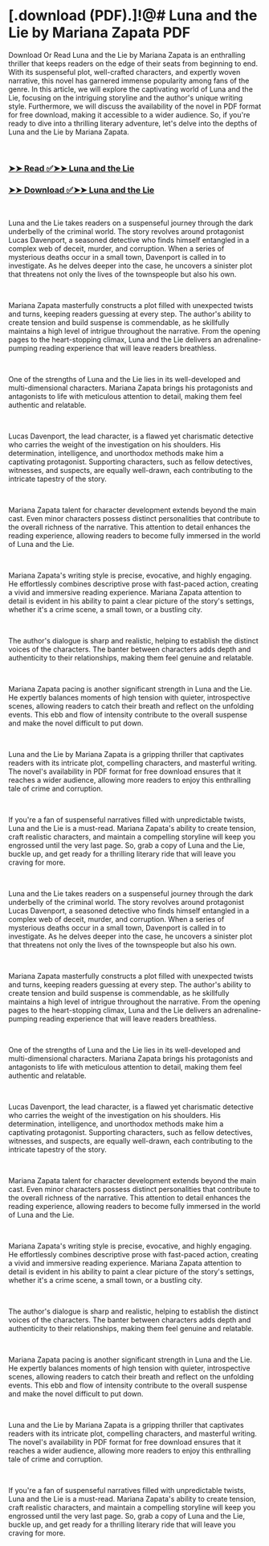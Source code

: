 # [.download (PDF).]!@# Luna and the Lie by Mariana Zapata PDF

<p>Download Or Read Luna and the Lie by Mariana Zapata is an enthralling thriller that keeps readers on the edge of their seats from beginning to end. With its suspenseful plot, well-crafted characters, and expertly woven narrative, this novel has garnered immense popularity among fans of the genre. In this article, we will explore the captivating world of Luna and the Lie, focusing on the intriguing storyline and the author's unique writing style. Furthermore, we will discuss the availability of the novel in PDF format for free download, making it accessible to a wider audience. So, if you're ready to dive into a thrilling literary adventure, let's delve into the depths of Luna and the Lie by Mariana Zapata.</p>
<p>&nbsp;</p>

### [➤➤ Read ✅➤➤ Luna and the Lie](https://pdf2worldwide.blogspot.com/id/42883009)

### [➤➤ Download ✅➤➤ Luna and the Lie](https://pdf2worldwide.blogspot.com/id/42883009)

<p>&nbsp;</p>
<p>Luna and the Lie takes readers on a suspenseful journey through the dark underbelly of the criminal world. The story revolves around protagonist Lucas Davenport, a seasoned detective who finds himself entangled in a complex web of deceit, murder, and corruption. When a series of mysterious deaths occur in a small town, Davenport is called in to investigate. As he delves deeper into the case, he uncovers a sinister plot that threatens not only the lives of the townspeople but also his own.</p>
<p>&nbsp;</p>
<p>Mariana Zapata masterfully constructs a plot filled with unexpected twists and turns, keeping readers guessing at every step. The author's ability to create tension and build suspense is commendable, as he skillfully maintains a high level of intrigue throughout the narrative. From the opening pages to the heart-stopping climax, Luna and the Lie delivers an adrenaline-pumping reading experience that will leave readers breathless.</p>
<p>&nbsp;</p>
<p>One of the strengths of Luna and the Lie lies in its well-developed and multi-dimensional characters. Mariana Zapata brings his protagonists and antagonists to life with meticulous attention to detail, making them feel authentic and relatable.</p>
<p>&nbsp;</p>
<p>Lucas Davenport, the lead character, is a flawed yet charismatic detective who carries the weight of the investigation on his shoulders. His determination, intelligence, and unorthodox methods make him a captivating protagonist. Supporting characters, such as fellow detectives, witnesses, and suspects, are equally well-drawn, each contributing to the intricate tapestry of the story.</p>
<p>&nbsp;</p>
<p>Mariana Zapata talent for character development extends beyond the main cast. Even minor characters possess distinct personalities that contribute to the overall richness of the narrative. This attention to detail enhances the reading experience, allowing readers to become fully immersed in the world of Luna and the Lie.</p>
<p>&nbsp;</p>
<p>Mariana Zapata's writing style is precise, evocative, and highly engaging. He effortlessly combines descriptive prose with fast-paced action, creating a vivid and immersive reading experience. Mariana Zapata attention to detail is evident in his ability to paint a clear picture of the story's settings, whether it's a crime scene, a small town, or a bustling city.</p>
<p>&nbsp;</p>
<p>The author's dialogue is sharp and realistic, helping to establish the distinct voices of the characters. The banter between characters adds depth and authenticity to their relationships, making them feel genuine and relatable.</p>
<p>&nbsp;</p>
<p>Mariana Zapata pacing is another significant strength in Luna and the Lie. He expertly balances moments of high tension with quieter, introspective scenes, allowing readers to catch their breath and reflect on the unfolding events. This ebb and flow of intensity contribute to the overall suspense and make the novel difficult to put down.</p>
<p>&nbsp;</p>
<p>Luna and the Lie by Mariana Zapata is a gripping thriller that captivates readers with its intricate plot, compelling characters, and masterful writing. The novel's availability in PDF format for free download ensures that it reaches a wider audience, allowing more readers to enjoy this enthralling tale of crime and corruption.</p>
<p>&nbsp;</p>
<p>If you're a fan of suspenseful narratives filled with unpredictable twists, Luna and the Lie is a must-read. Mariana Zapata's ability to create tension, craft realistic characters, and maintain a compelling storyline will keep you engrossed until the very last page. So, grab a copy of Luna and the Lie, buckle up, and get ready for a thrilling literary ride that will leave you craving for more.</p>
<p>&nbsp;</p>
<p>Luna and the Lie takes readers on a suspenseful journey through the dark underbelly of the criminal world. The story revolves around protagonist Lucas Davenport, a seasoned detective who finds himself entangled in a complex web of deceit, murder, and corruption. When a series of mysterious deaths occur in a small town, Davenport is called in to investigate. As he delves deeper into the case, he uncovers a sinister plot that threatens not only the lives of the townspeople but also his own.</p>
<p>&nbsp;</p>
<p>Mariana Zapata masterfully constructs a plot filled with unexpected twists and turns, keeping readers guessing at every step. The author's ability to create tension and build suspense is commendable, as he skillfully maintains a high level of intrigue throughout the narrative. From the opening pages to the heart-stopping climax, Luna and the Lie delivers an adrenaline-pumping reading experience that will leave readers breathless.</p>
<p>&nbsp;</p>
<p>One of the strengths of Luna and the Lie lies in its well-developed and multi-dimensional characters. Mariana Zapata brings his protagonists and antagonists to life with meticulous attention to detail, making them feel authentic and relatable.</p>
<p>&nbsp;</p>
<p>Lucas Davenport, the lead character, is a flawed yet charismatic detective who carries the weight of the investigation on his shoulders. His determination, intelligence, and unorthodox methods make him a captivating protagonist. Supporting characters, such as fellow detectives, witnesses, and suspects, are equally well-drawn, each contributing to the intricate tapestry of the story.</p>
<p>&nbsp;</p>
<p>Mariana Zapata talent for character development extends beyond the main cast. Even minor characters possess distinct personalities that contribute to the overall richness of the narrative. This attention to detail enhances the reading experience, allowing readers to become fully immersed in the world of Luna and the Lie.</p>
<p>&nbsp;</p>
<p>Mariana Zapata's writing style is precise, evocative, and highly engaging. He effortlessly combines descriptive prose with fast-paced action, creating a vivid and immersive reading experience. Mariana Zapata attention to detail is evident in his ability to paint a clear picture of the story's settings, whether it's a crime scene, a small town, or a bustling city.</p>
<p>&nbsp;</p>
<p>The author's dialogue is sharp and realistic, helping to establish the distinct voices of the characters. The banter between characters adds depth and authenticity to their relationships, making them feel genuine and relatable.</p>
<p>&nbsp;</p>
<p>Mariana Zapata pacing is another significant strength in Luna and the Lie. He expertly balances moments of high tension with quieter, introspective scenes, allowing readers to catch their breath and reflect on the unfolding events. This ebb and flow of intensity contribute to the overall suspense and make the novel difficult to put down.</p>
<p>&nbsp;</p>
<p>Luna and the Lie by Mariana Zapata is a gripping thriller that captivates readers with its intricate plot, compelling characters, and masterful writing. The novel's availability in PDF format for free download ensures that it reaches a wider audience, allowing more readers to enjoy this enthralling tale of crime and corruption.</p>
<p>&nbsp;</p>
<p>If you're a fan of suspenseful narratives filled with unpredictable twists, Luna and the Lie is a must-read. Mariana Zapata's ability to create tension, craft realistic characters, and maintain a compelling storyline will keep you engrossed until the very last page. So, grab a copy of Luna and the Lie, buckle up, and get ready for a thrilling literary ride that will leave you craving for more.</p>
<p>&nbsp;</p>
